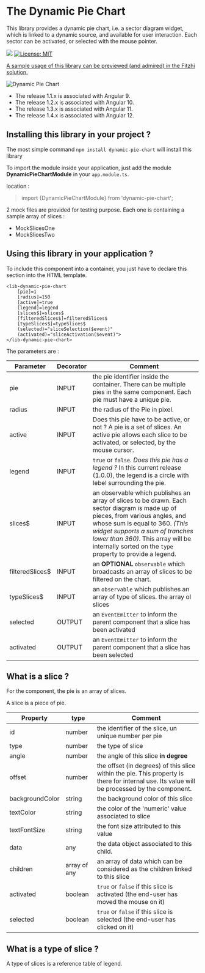 # The Dynamic Pie Chart

This library provides a dynamic pie chart, i.e. a sector diagram widget, which is linked to a dynamic source, and available for user interaction. Each sector can be activated, or selected with the mouse pointer. 

![](https://github.com/frvidal/dynamic-pie-chart/workflows/Build_and_test/badge.svg)
[![License: MIT](https://img.shields.io/badge/License-MIT-yellow.svg)](https://opensource.org/licenses/MIT)

[A sample usage of this library can be previewed (and admired) in the Fitzhì solution.](http://www.fitzhi.com)

![Dynamic Pie Chart](https://frvidal.github.io/dynamic-pie-chart/projects/dynamic-pie-chart/dynamic-pie-chart.gif)

- The release 1.1.x is associated with Angular 9.
- The release 1.2.x is associated with Angular 10.
- The release 1.3.x is associated with Angular 11.
- The release 1.4.x is associated with Angular 12.

## Installing this library in your project ?

The most simple command `npm install dynamic-pie-chart` will install this library

To import the module inside your application, just add the module **DynamicPieChartModule** in your `app.module.ts`.

location :
> import {DynamicPieChartModule} from 'dynamic-pie-chart';


2 mock files are provided for testing purpose. Each one is containing a sample array of slices :
- MockSlicesOne
- MockSlicesTwo


## Using this library in your application ?

To include this component into a container, you just have to declare this section into the HTML template.

```
<lib-dynamic-pie-chart
	[pie]=1
	[radius]=150
	[active]=true
	[legend]=legend
	[slices$]=slices$
	[filteredSlices$]=filteredSlices$
	[typeSlices$]=typeSlices$
	(selected)="sliceSelection($event)" 
	(activated)="sliceActivation($event)">
</lib-dynamic-pie-chart>
```

The parameters are :

Parameter | Decorator | Comment
------------ | ------------- | -------------
pie | INPUT | the pie identifier inside the container. There can be multiple pies in the same component. Each pie must have a unique pie.
radius | INPUT | the radius of the Pie in pixel.
active | INPUT | Does this pie have to be active, or not ? A pie is a set of slices. An active pie allows each slice to be activated, or selected, by the mouse cursor.
legend | INPUT | `true` or `false`. _Does this pie has a legend ?_  In this current release (1.0.0), the legend is a circle with lebel surrounding the pie.
slices$ | INPUT | an observable which publishes an array of slices to be drawn. Each sector diagram is made up of pieces, from various angles, and whose sum is equal to 360. _(This widget supports a sum of tranches lower than 360)_. This array will be internally sorted on the `type` property to provide a legend.
filteredSlices$ | INPUT | an **OPTIONAL** `observable` which broadcasts an array of slices to be filtered on the chart.
typeSlices$ | INPUT | an `observable` which publishes an array of type of slices. the array ol slices  
selected | OUTPUT |  an `EventEmitter` to inform the parent component that a slice has been activated
activated | OUTPUT |  an `EventEmitter` to inform the parent component that a slice has been selected


## What is a slice ?

For the component, the pie is an array of slices.

A slice is a piece of pie. 

Property | type | Comment
------------ | ------------- | -------------
id | number | the identifier of the slice, un unique number per pie
type | number | the type of slice
angle | number | the angle of this slice **in degree**
offset | number | the offset (in degrees) of this slice within the pie. This property is there for internal use. Its value will be processed by the component. 
backgroundColor | string | the background color of this slice
textColor | string | the color of the 'numeric' value associated to slice
textFontSize | string | the font size attributed to this value
data | any | the data object associated to this child.
children | array of any | an array of data which can be considered as the children linked to this slice
activated | boolean | `true` or `false` if this slice is activated (the end-user has moved the mouse on it)
selected | boolean | `true` or `false` if this slice is selected (the end-user has clicked on it)

## What is a type of slice ?

A type of slices is a reference table of legend.
